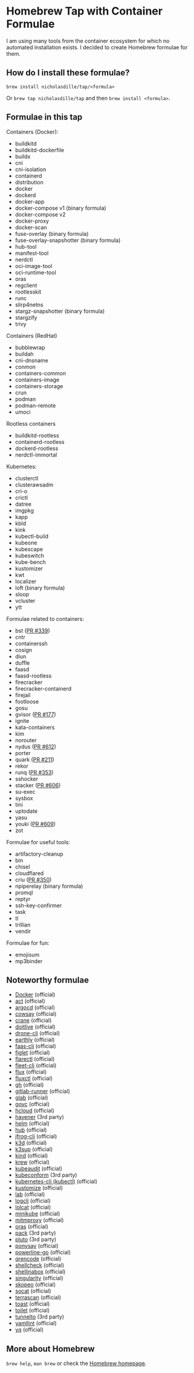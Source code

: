 # Homebrew Tap with Container Formulae

I am using many tools from the container ecosystem for which no automated installation exists. I decided to create Homebrew formulae for them.

## How do I install these formulae?

`brew install nicholasdille/tap/<formula>`

Or `brew tap nicholasdille/tap` and then `brew install <formula>`.

## Formulae in this tap

Containers (Docker):

- buildkitd
- buildkitd-dockerfile
- buildx
- cni
- cni-isolation
- containerd
- distribution
- docker
- dockerd
- docker-app
- docker-compose v1 (binary formula)
- docker-compose v2
- docker-proxy
- docker-scan
- fuse-overlay (binary formula)
- fuse-overlay-snapshotter (binary formula)
- hub-tool
- manifest-tool
- nerdctl
- oci-image-tool
- oci-runtime-tool
- oras
- regclient
- rootlesskit
- runc
- slirp4netns
- stargz-snapshotter (binary formula)
- stargzify
- trivy

Containers (RedHat)

- bubblewrap
- buildah
- cni-dnsname
- conmon
- containers-common
- containers-image
- containers-storage
- crun
- podman
- podman-remote
- umoci

Rootless containers

- buildkitd-rootless
- containerd-rootless
- dockerd-rootless
- nerdctl-immortal

Kubernetes:

- clusterctl
- clusterawsadm
- cri-o
- crictl
- datree
- imgpkg
- kapp
- kbld
- kink
- kubectl-build
- kubeone
- kubescape
- kubeswitch
- kube-bench
- kustomizer
- kwt
- localizer
- loft (binary formula)
- sloop
- vcluster
- ytt

Formulae related to containers:

- bst ([PR #339](https://github.com/nicholasdille/homebrew-tap/pull/339))
- cntr
- containerssh
- cosign
- diun
- duffle
- faasd
- faasd-rootless
- firecracker
- firecracker-containerd
- firejail
- footloose
- gosu
- gvisor ([PR #177](https://github.com/nicholasdille/homebrew-tap/pull/177))
- ignite
- kata-containers
- kim
- norouter
- nydus ([PR #612](https://github.com/nicholasdille/homebrew-tap/pull/612))
- porter
- quark ([PR #211](https://github.com/nicholasdille/homebrew-tap/pull/211))
- rekor
- runq ([PR #353](https://github.com/nicholasdille/homebrew-tap/pull/353))
- sshocker
- stacker ([PR #606](https://github.com/nicholasdille/homebrew-tap/pull/606))
- su-exec
- sysbox
- tini
- uptodate
- yasu
- youki ([PR #609](https://github.com/nicholasdille/homebrew-tap/pull/609))
- zot

Formulae for useful tools:

- artifactory-cleanup
- bin
- chisel
- cloudflared
- criu ([PR #350](https://github.com/nicholasdille/homebrew-tap/pull/350))
- npiperelay (binary formula)
- promql
- reptyr
- ssh-key-confirmer
- task
- tl
- trillian
- vendir

Formulae for fun:

- emojisum
- mp3binder

## Noteworthy formulae

- [Docker](https://formulae.brew.sh/formula/docker#default) (official)
- [act](https://formulae.brew.sh/formula/act#default) (official)
- [argocd](https://formulae.brew.sh/formula/argocd#default) (official)
- [cowsay](https://formulae.brew.sh/formula/cowsay#default) (official)
- [crane](https://formulae.brew.sh/formula/crane#default) (official)
- [doitlive](https://formulae.brew.sh/formula/doitlive#default) (official)
- [drone-cli](https://formulae.brew.sh/formula/drone-cli#default) (official)
- [earthly](https://formulae.brew.sh/formula/earthly#default) (official)
- [faas-cli](https://formulae.brew.sh/formula/faas-cli#default) (official)
- [figlet](https://formulae.brew.sh/formula/figlet#default) (official)
- [flarectl](https://formulae.brew.sh/formula/flarectl#default) (official)
- [fleet-cli](https://formulae.brew.sh/formula/fleet-cli#default) (official)
- [flux](https://formulae.brew.sh/formula/flux#default) (official)
- [fluxctl](https://formulae.brew.sh/formula/fluxctl#default) (official)
- [gh](https://formulae.brew.sh/formula/gh#default) (official)
- [gitlab-runner](https://formulae.brew.sh/formula/gitlab-runner#default) (official)
- [glab](https://formulae.brew.sh/formula/glab#default) (official)
- [govc](https://formulae.brew.sh/formula/govc#default) (official)
- [hcloud](https://formulae.brew.sh/hcloud/docker#default) (official)
- [havener](https://github.com/homeport/havener) (3rd party)
- [helm](https://formulae.brew.sh/formula/helm#default) (official)
- [hub](https://formulae.brew.sh/formula/hub#default) (official)
- [jfrog-cli](https://formulae.brew.sh/formula/jfrog-cli#default) (official)
- [k3d](https://formulae.brew.sh/formula/k3d#default) (official)
- [k3sup](https://formulae.brew.sh/formula/k3sup#default) (official)
- [kind](https://formulae.brew.sh/formula/kind#default) (official)
- [krew](https://formulae.brew.sh/formula/krew#default) (official)
- [kubeaudit](https://formulae.brew.sh/formula/kubeaudit#default) (official)
- [kubeconform](https://github.com/yannh/kubeconform) (3rd party)
- [kubernetes-cli (kubectl)](https://formulae.brew.sh/formula/kubernetes-cli#default) (official)
- [kustomize](https://formulae.brew.sh/formula/kustomize#default) (official)
- [lab](https://formulae.brew.sh/formula/lab#default) (official)
- [logcli](https://formulae.brew.sh/formula/logcli#default) (official)
- [lolcat](https://formulae.brew.sh/formula/lolcat#default) (official)
- [minikube](https://formulae.brew.sh/formula/minikube) (official)
- [mitmproxy](https://formulae.brew.sh/formula/mitmproxy#default) (official)
- [oras](https://formulae.brew.sh/formula/oras#default) (official)
- [pack](https://github.com/buildpacks/homebrew-tap/blob/main/Formula/pack.rb) (3rd party)
- [pluto](https://github.com/FairwindsOps/Pluto) (3rd party)
- [ponysay](https://formulae.brew.sh/formula/ponysay#default) (official)
- [powerline-go](https://formulae.brew.sh/formula/powerline-go#default) (official)
- [qrencode](https://formulae.brew.sh/formula/qrencode#default) (official)
- [shellcheck](https://formulae.brew.sh/formula/shellcheck#default) (official)
- [shellinabox](https://formulae.brew.sh/formula/shellinabox#default) (official)
- [singularity](https://formulae.brew.sh/formula/singularity#default) (official)
- [skopeo](https://formulae.brew.sh/formula/skopeo#default) (official)
- [socat](https://formulae.brew.sh/formula/socat#default) (official)
- [terrascan](https://formulae.brew.sh/formula/terrascan) (official)
- [toast](https://formulae.brew.sh/formula/toast#default) (official)
- [toilet](https://formulae.brew.sh/formula/toilet#default) (official)
- [tunnelto](https://github.com/agrinman/tunnelto) (3rd party)
- [yamllint](https://formulae.brew.sh/formula/yamllint#default) (official)
- [yq](https://formulae.brew.sh/formula/yq#default) (official)

## More about Homebrew

`brew help`, `man brew` or check the [Homebrew homepage](https://brew.sh).
